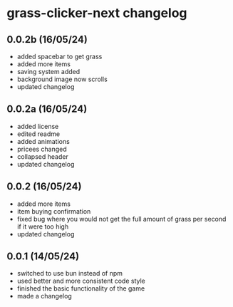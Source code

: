 # grass-clicker-next changelog

## 0.0.2b (16/05/24)

- added spacebar to get grass
- added more items
- saving system added
- background image now scrolls
- updated changelog

## 0.0.2a (16/05/24)

- added license
- edited readme
- added animations
- pricees changed
- collapsed header
- updated changelog

## 0.0.2 (16/05/24)

- added more items
- item buying confirmation
- fixed bug where you would not get the full amount of grass per second if it were too high
- updated changelog

## 0.0.1 (14/05/24)

- switched to use bun instead of npm
- used better and more consistent code style
- finished the basic functionality of the game
- made a changelog
